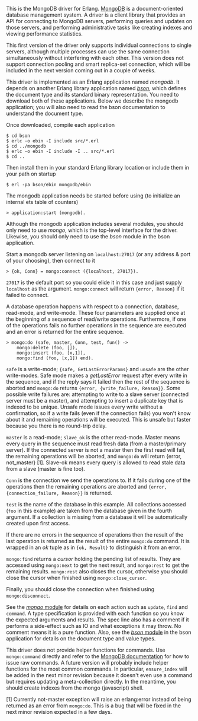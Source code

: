 This is the MongoDB driver for Erlang. [MongoDB](http://www.mongodb.org) is a document-oriented database management system. A driver is a client library that provides an API for connecting to MongoDB servers, performing queries and updates on those servers, and performing administrative tasks like creating indexes and viewing performance statistics.

This first version of the driver only supports individual connections to single servers, although multiple processes can use the same connection simultaneously without interfering with each other. This version does not support connection pooling and smart replica-set connection, which will be included in the next version coming out in a couple of weeks.

This driver is implemented as an Erlang application named *mongodb*. It depends on another Erlang library application named [*bson*](http://github.com/TonyGen/bson-erlang), which defines the document type and its standard binary representation. You need to download both of these applications. Below we describe the mongodb application; you will also need to read the bson documentation to understand the document type.

Once downloaded, compile each application

	$ cd bson
	$ erlc -o ebin -I include src/*.erl
	$ cd ../mongodb
	$ erlc -o ebin -I include -I .. src/*.erl
	$ cd ..

Then install them in your standard Erlang library location or include them in your path on startup

	$ erl -pa bson/ebin mongodb/ebin

The mongodb application needs be started before using (to initialize an internal ets table of counters)

	> application:start (mongodb).

Although the mongodb application includes several modules, you should only need to use *mongo*, which is the top-level interface for the driver. Likewise, you should only need to use the *bson* module in the bson application.

Start a mongodb server listening on `localhost:27017` (or any address & port of your choosing), then connect to it

	> {ok, Conn} = mongo:connect ({localhost, 27017}).

`27017` is the default port so you could elide it in this case and just supply `localhost` as the argument. `mongo:connect` will return `{error, Reason}` if it failed to connect.

A database operation happens with respect to a connection, database, read-mode, and write-mode. These four parameters are supplied once at the beginning of a sequence of read/write operations. Furthermore, if one of the operations fails no further operations in the sequence are executed and an error is returned for the entire sequence.

	> mongo:do (safe, master, Conn, test, fun() ->
		mongo:delete (foo, []),
		mongo:insert (foo, [x,1]),
		mongo:find (foo, [x,1]) end).

`safe` is a write-mode; `{safe, GetLastErrorParams}` and `unsafe` are the other write-modes. Safe mode makes a *getLastError* request after every write in the sequence, and if the reply says it failed then the rest of the sequence is aborted and `mongo:do` returns `{error, {write_failure, Reason}}`. Some possible write failures are: attempting to write to a slave server (connected server must be a master), and attempting to insert a duplicate key that is indexed to be unique. Unsafe mode issues every write without a confirmation, so if a write fails (even if the connection fails) you won't know about it and remaining operations will be executed. This is unsafe but faster because you there is no round-trip delay.

`master` is a read-mode; `slave_ok` is the other read-mode. Master means every query in the sequence must read fresh data (from a master/primary server). If the connected server is not a master then the first read will fail, the remaining operations will be aborted, and `mongo:do` will return {error, not_master} [1]. Slave-ok means every query is allowed to read stale data from a slave (master is fine too).

`Conn` is the connection we send the operations to. If it fails during one of the operations then the remaining operations are aborted and `{error, {connection_failure, Reason}}` is returned.

`test` is the name of the database in this example. All collections accessed (`foo` in this example) are taken from the database given in the fourth argument. If a collection is missing from a database it will be automatically created upon first access.

If there are no errors in the sequence of operations then the result of the last operation is returned as the result of the entire `mongo:do` command. It is wrapped in an *ok* tuple as in `{ok, Result}` to distinguish it from an error.

`mongo:find` returns a *cursor* holding the pending list of results. They are accessed using `mongo:next` to get the next result, and `mongo:rest` to get the remaining results. `mongo:rest` also closes the cursor, otherwise you should close the cursor when finished using `mongo:close_cursor`.

Finally, you should close the connection when finished using `mongo:disconnect`.

See the [*mongo* module](http://github.com/TonyGen/mongodb-erlang/blob/master/src/mongo.erl) for details on each action such as `update`, `find` and `command`. A type specification is provided with each function so you know the expected arguments and results. The spec line also has a comment if it performs a side-effect such as IO and what exceptions it may throw. No comment means it is a pure function. Also, see the [*bson* module](http://github.com/TonyGen/bson-erlang/blob/master/src/bson.erl) in the bson application for details on the document type and value types.

This driver does not provide helper functions for commands. Use `mongo:command` directly and refer to the [MongoDB documentation](http://www.mongodb.org/display/DOCS/Commands) for how to issue raw commands. A future version will probably include helper functions for the most common commands. In particular, `ensure_index` will be added in the next minor revision because it doesn't even use a command but requires updating a meta-collection directly. In the meantime, you should create indexes from the mongo (javascript) shell.

[1] Currently not-master exception will raise an erlang:error instead of being returned as an error from `mongo:do`. This is a bug that will be fixed in the next minor revision expected in a few days.
